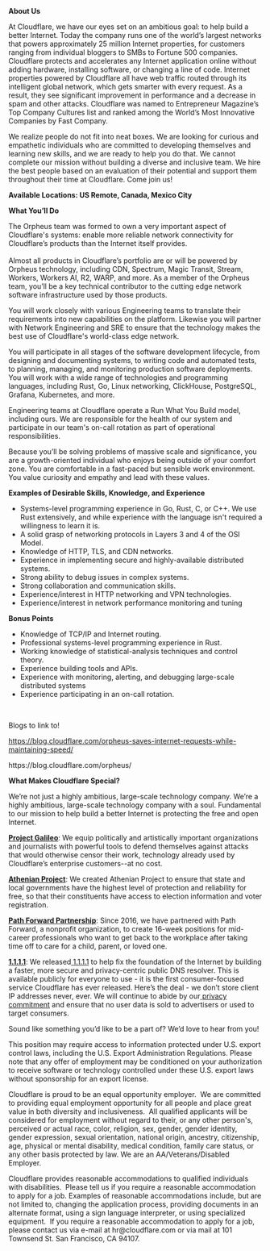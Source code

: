 <div class="content-intro">
	<div><strong>About Us</strong></div>
	<div>
		<p><span style="font-weight: 400;">At Cloudflare, we have our eyes set on an ambitious goal: to help build a better Internet. Today the company runs one of the world’s largest networks that powers approximately 25 million Internet properties, for customers ranging from individual bloggers to SMBs to Fortune 500 companies. Cloudflare protects and accelerates any Internet application online without adding hardware, installing software, or changing a line of code. Internet properties powered by Cloudflare all have web traffic routed through its intelligent global network, which gets smarter with every request. As a result, they see significant improvement in performance and a decrease in spam and other attacks. Cloudflare was named to Entrepreneur Magazine’s Top Company Cultures list and ranked among the World’s Most Innovative Companies by Fast Company.</span><span style="font-weight: 400;">&nbsp;</span></p>
		<p><span style="font-weight: 400;">We realize people do not fit into neat boxes. We are looking for curious and empathetic individuals who are committed to developing themselves and learning new skills, and we are ready to help you do that. We cannot complete our mission without building a diverse and inclusive team. We hire the best people based on an evaluation of their potential and support them throughout their time at Cloudflare. Come join us!&nbsp;</span></p>
	</div>
</div>
<p><strong>Available Locations: US Remote, Canada, Mexico City</strong></p>
<p><strong>What You’ll Do</strong></p>
<p>The Orpheus team was formed to own a very important aspect of Cloudflare's systems: enable more reliable network connectivity for Cloudflare’s products than the Internet itself provides.<br><br>Almost all products in Cloudflare’s portfolio are or will be powered by Orpheus technology, including CDN, Spectrum, Magic Transit, Stream, Workers, Workers AI, R2, WARP, and more. As a member of the Orpheus team, you’ll be a key technical contributor to the cutting edge network software infrastructure used by those products.</p>
<p>You will work closely with various Engineering teams to translate their requirements into new capabilities on the platform. Likewise you will partner with Network Engineering and SRE to ensure that the technology makes the best use of Cloudflare's world-class edge network.</p>
<p>You will participate in all stages of the software development lifecycle, from designing and documenting systems, to writing code and automated tests, to planning, managing, and monitoring production software deployments. You will work with a wide range of technologies and programming languages, including Rust, Go, Linux networking, ClickHouse, PostgreSQL, Grafana, Kubernetes, and more.</p>
<p>Engineering teams at Cloudflare operate a Run What You Build model, including ours. We are responsible for the health of our system and participate in our team's on-call rotation as part of operational responsibilities.</p>
<p>Because you’ll be solving problems of massive scale and significance, you are a growth-oriented individual who enjoys being outside of your comfort zone. You are comfortable in a fast-paced but sensible work environment. You value curiosity and empathy and lead with these values.</p>
<p><strong>Examples of Desirable Skills, Knowledge, and Experience</strong></p>
<ul>
	<li>Systems-level programming experience in Go, Rust, C, or C++. We use Rust extensively, and while experience with the language isn't required a willingness to learn it is.</li>
	<li>A solid grasp of networking protocols in Layers 3 and 4 of the OSI Model.</li>
	<li>Knowledge of HTTP, TLS, and CDN networks.</li>
	<li>Experience in implementing secure and highly-available distributed systems.</li>
	<li>Strong ability to debug issues in complex systems.</li>
	<li>Strong collaboration and communication skills.</li>
	<li>Experience/interest in HTTP networking and VPN technologies.</li>
	<li>Experience/interest in network performance monitoring and tuning</li>
</ul>
<p><strong>Bonus Points</strong></p>
<ul>
	<li>Knowledge of TCP/IP and Internet routing.</li>
	<li>Professional systems-level programming experience in Rust.</li>
	<li>Working knowledge of statistical-analysis techniques and control theory.</li>
	<li>Experience building tools and APIs.</li>
	<li>Experience with monitoring, alerting, and debugging large-scale distributed systems</li>
	<li>Experience participating in an on-call rotation.</li>
</ul>
<p>&nbsp;</p>
<p>Blogs to link to!</p>
<p><a href="https://blog.cloudflare.com/orpheus-saves-internet-requests-while-maintaining-speed/">https://blog.cloudflare.com/orpheus-saves-internet-requests-while-maintaining-speed/</a></p>
<p>https://blog.cloudflare.com/orpheus/</p>
<div class="content-conclusion">
	<p><strong>What Makes Cloudflare Special?</strong></p>
	<p><span style="font-weight: 400;">We’re not just a highly ambitious, large-scale technology company. We’re a highly ambitious, large-scale technology company with a soul. Fundamental to our mission to help build a better Internet is protecting the free and open Internet.</span></p>
	<p><a href="https://blog.cloudflare.com/protecting-free-expression-online/"><strong>Project Galileo</strong></a><span style="font-weight: 400;">: We equip politically and artistically important organizations and journalists with powerful tools to defend themselves against attacks that would otherwise censor their work, technology already used by Cloudflare’s enterprise customers--at no cost.</span></p>
	<p><strong><a href="https://www.cloudflare.com/athenian/">Athenian Project</a></strong><span style="font-weight: 400;">: We created Athenian Project to ensure that state and local governments have the highest level of protection and reliability for free, so that their constituents have access to election information and voter registration.</span></p>
	<p><a href="https://blog.cloudflare.com/tag/path-forward/"><strong>Path Forward Partnership</strong></a><span style="font-weight: 400;">: Since 2016, we have partnered with Path Forward, a nonprofit organization, to create 16-week positions for mid-career professionals who want to get back to the workplace after taking time off to care for a child, parent, or loved one.</span></p>
	<p><a href="https://1.1.1.1/"><strong>1.1.1.1</strong></a><span style="font-weight: 400;">: We released</span><a href="https://1.1.1.1/"> <span style="font-weight: 400;">1.1.1.1</span></a><span style="font-weight: 400;"> to help fix the foundation of the Internet by building a faster, more secure and privacy-centric public DNS resolver. This is available publicly for everyone to use - it is the first consumer-focused service Cloudflare has ever released. Here’s the deal - we don’t store client IP addresses never, ever. We will continue to abide by our</span><a href="https://developers.cloudflare.com/1.1.1.1/privacy/public-dns-resolver"> privacy commitment</a><span style="font-weight: 400;"> and ensure that no user data is sold to advertisers or used to target consumers.</span></p>
	<p><span style="font-weight: 400;">Sound like something you’d like to be a part of? We’d love to hear from you!</span></p>
	<p><span style="font-weight: 400;">This position may require access to information protected under U.S. export control laws, including the U.S. Export Administration Regulations. Please note that any offer of employment may be conditioned on your authorization to receive software or technology controlled under these U.S. export laws without sponsorship for an export license.</span></p>
	<p><span style="font-weight: 400;">Cloudflare is proud to be an equal opportunity employer. &nbsp;We are committed to providing equal employment opportunity for all people and place great value in both diversity and inclusiveness. &nbsp;All qualified applicants will be considered for employment without regard to their, or any other person's, perceived or actual</span> <span style="font-weight: 400;">race, color, religion, sex, gender, gender identity, gender expression, sexual orientation, national origin, ancestry, citizenship, age, physical or mental disability, medical condition, family care status, or any other basis protected by law. </span><span style="font-weight: 400;">We are an AA/Veterans/Disabled Employer.</span></p>
	<p><span style="font-weight: 400;">Cloudflare provides reasonable accommodations to qualified individuals with disabilities. &nbsp;Please tell us if you require a reasonable accommodation to apply for a job. Examples of reasonable accommodations include, but are not limited to, changing the application process, providing documents in an alternate format, using a sign language interpreter, or using specialized equipment. &nbsp;If you require a reasonable accommodation to apply for a job, please contact us via e-mail at </span><span style="font-weight: 400;">hr@cloudflare.com</span><span style="font-weight: 400;"> or via mail at 101 Townsend St. San Francisco, CA 94107.</span></p>
</div>